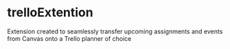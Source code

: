 # trelloExtention
Extension created to seamlessly transfer upcoming assignments and events from Canvas onto a Trello planner of choice
